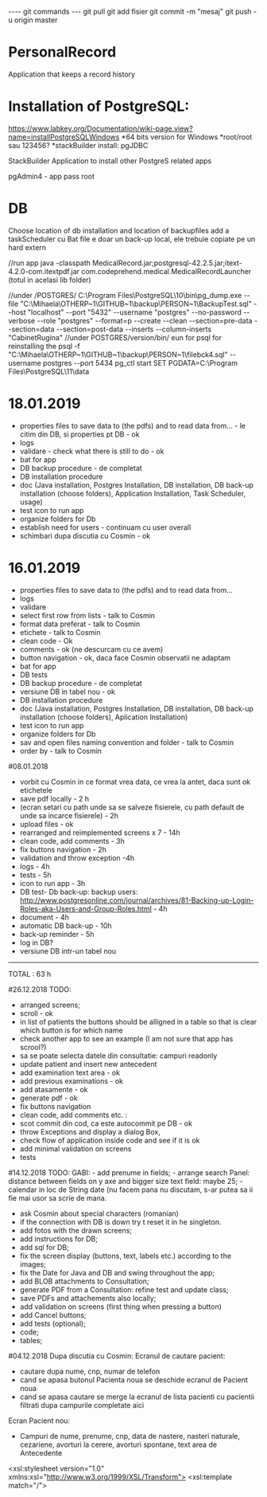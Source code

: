 ---- git commands ---
git pull 
git add fisier
git commit -m "mesaj"
git push -u origin master

# PersonalRecord
 Application that keeps a record history

# Installation of PostgreSQL: 
https://www.labkey.org/Documentation/wiki-page.view?name=installPostgreSQLWindows
*64 bits version for Windows
*root/root sau 123456?
*stackBuilder install: pgJDBC

StackBuilder Application to install other PostgreS related  apps

pgAdmin4 - app 
pass root 

# DB
Choose location of db installation and location of backupfiles
add a taskScheduler cu Bat file
e doar un back-up local, ele trebuie copiate pe un hard extern

//run app
java -classpath MedicalRecord.jar;postgresql-42.2.5.jar;itext-4.2.0-com.itextpdf.jar com.codeprehend.medical.MedicalRecordLauncher
(totul in acelasi lib folder) 

//under /POSTGRES/ 
C:\Program Files\PostgreSQL\10\bin\pg_dump.exe --file "C:\\Mihaela\\OTHERP~1\\GITHUB~1\\backup\\PERSON~1\\BackupTest.sql" --host "localhost" --port "5432" --username "postgres" --no-password --verbose --role "postgres" --format=p --create --clean --section=pre-data --section=data --section=post-data --inserts --column-inserts "CabinetRugina"
//under POSTGRES/version/bin/ eun for psql for reinstalling the 
psql -f "C:\\Mihaela\\OTHERP~1\\GITHUB~1\\backup\\PERSON~1\\filebck4.sql" --username postgres --port 5434
pg_ctl start 
SET PGDATA=C:\Program Files\PostgreSQL\11\data

# 18.01.2019
- properties files to save data to (the pdfs) and to read data from... - le citim din DB, si properties pt DB - ok 
- logs
- validare - check what there is still to do - ok 
- bat for app
- DB backup procedure - de completat
- DB installation procedure
- doc (Java installation, Postgres Installation, DB installation, DB back-up installation (choose folders), 
Application Installation, Task Scheduler, usage)
- test icon to run app
- organize folders for Db
- establish need for users - continuam cu user overall
- schimbari dupa discutia cu Cosmin - ok 

# 16.01.2019
- properties files to save data to (the pdfs) and to read data from... 
- logs
- validare
- select first row from lists - talk to Cosmin
- format data preferat - talk to Cosmin
- etichete - talk to Cosmin
- clean code - Ok
- comments - ok (ne descurcam cu ce avem)
- button navigation - ok, daca face Cosmin observatii ne adaptam
- bat for app
- DB tests
- DB backup procedure - de completat
- versiune DB in tabel nou - ok 
- DB installation procedure
- doc (Java installation, Postgres Installation, DB installation, DB back-up installation (choose folders), Aplication Installation)
- test icon to run app
- organize folders for Db
- sav and open files naming convention and folder - talk to Cosmin
- order by - talk to Cosmin


#08.01.2018
- vorbit cu Cosmin  in ce format vrea data, ce vrea la antet, daca sunt ok etichetele
- save pdf locally - 2 h
- (ecran setari cu path unde sa se salveze fisierele, cu path default de unde sa incarce fisierele) - 2h
- upload files - ok 
- rearranged and reimplemented screens x 7 - 14h
- clean code, add comments - 3h
- fix buttons navigation  - 2h 
- validation and throw exception -4h 
- logs - 4h 
- tests - 5h 
- icon to run app - 3h 
- DB test- Db back-up: backup users: http://www.postgresonline.com/journal/archives/81-Backing-up-Login-Roles-aka-Users-and-Group-Roles.html - 4h 
- document - 4h 
- automatic DB back-up - 10h
- back-up reminder - 5h
- log in DB?
- versiune DB intr-un tabel nou
-------------------------------------------------------
TOTAL : 63 h

#26.12.2018
TODO:
- arranged screens; 
- scroll - ok
- in list of patients the buttons should be alligned in a table so that is clear which button is for which name
- check another app to see an example (I am not sure that app has scrool?)
- sa se poate selecta datele din consultatie: campuri readonly
- update patient and insert new antecedent
- add examination text area - ok 
- add previous examinations - ok 
- add atasamente - ok 
- generate pdf - ok 
- fix buttons navigation 
- clean code, add comments etc. : 
- scot commit din cod, ca este autocommit pe DB - ok 
- throw Exceptions and display a dialog Box, 
- check flow of application inside code and see if it is ok
- add minimal validation on screens
- tests

#14.12.2018
TODO:
GABI: - add prenume in fields; 
      - arrange search Panel: distance between fields on y axe and bigger size text field: maybe 25;
	  - calendar in loc de String date (nu facem pana nu discutam, s-ar putea sa ii fie mai usor sa scrie de mana.

- ask Cosmin about special characters (romanian)
- if the connection with DB is down try t reset it in he singleton.
- add fotos with the drawn screens;
- add instructions for DB;
- add sql for DB; 
- fix the screen display (buttons, text, labels etc.) according to the images;
- fix the Date for Java and DB and swing throughout the app;
- add BLOB attachments to Consultation;
- generate PDF from a Consultation: refine test and update class;
- save PDFs and attachements also locally;
- add validation on screens (first thing when pressing a button)
- add Cancel buttons;
- add tests (optional);
- code; 
- tables;


#04.12.2018
Dupa discutia cu Cosmin: 
Ecranul de cautare pacient: 
 - cautare dupa nume, cnp, numar de telefon
 - cand se apasa butonul Pacienta noua se deschide ecranul de Pacient noua
 - cand se apasa cautare se merge la ecranul de lista pacienti cu pacientii filtrati dupa campurile completate aici

Ecran Pacient nou: 
 - Campuri de nume, prenume, cnp, data de nastere, nasteri naturale, cezariene, avorturi la cerere, avorturi spontane, 
   text area de Antecedente
   
   
   
<?xml version="1.0" encoding="UTF-8"?>
<xsl:stylesheet version="1.0" xmlns:xsl="http://www.w3.org/1999/XSL/Transform">
<xsl:template match="/">
<html> 
<body>
<style type="text/css" media="print"/>

  
  <table style="border: 1px solid;" width="840">
    <tr><td></td><td></td></tr>
    <tr><td></td><td></td></tr>
    <tr bgcolor="#FFFFEA">
      <td style="text-align:left"><h2>C.M. Dr. RUGINA</h2></td>
      <td style="text-align:right">
          Str. Bd. 9Mai, nr. 1, Bl. A13, Ap.2 <br/>
          Telefon: 0233-237969 <br/>
      </td>
    </tr>
    <tr><td></td><td></td></tr>
    <tr><td></td><td></td></tr>
    <tr><td></td><td></td></tr>
    <tr><td></td><td></td></tr>
    <tr><td></td><td></td></tr>
    <tr>
      <td style="text-align:left">Pacient: <xsl:value-of select="catalog/prenume"/>&#160;<xsl:value-of select="catalog/nume"/>&#160;&#160;</td>
      <td style="text-align:right">CNP: <xsl:value-of select="catalog/cnp"/>&#160;&#160;&#160;&#160;Telefon: <xsl:value-of select="catalog/telefon"/></td>
    </tr>
    <tr><td></td><td></td></tr>
    <tr><td></td><td></td></tr>
    <tr><td></td><td></td></tr>
    <tr><td></td><td></td></tr>
    <tr><td></td><td></td></tr>
    <tr><td></td><td></td></tr>
    <tr>
      <td style="text-align:left"> <b>Consultatie din data de <xsl:value-of select="catalog/DataConsultatie"/> </b> </td>
      <td style="text-align:left"></td>
    </tr>
    <tr><td></td><td></td></tr>
    <tr>
       <td colspan="2">
          <textarea rows="80" cols="111"/>
       </td>
    </tr>
    <tr><td></td><td></td></tr>
    <tr><td></td><td></td></tr>
    <tr>
        <td style="text-align:center">Semnatura: </td>
        <td style="text-align:center">Data: </td>
    </tr>
    <tr><td></td><td></td></tr>
    <tr><td></td><td></td></tr>
    <tr><td></td><td></td></tr>
  </table>
</body>
</html>
</xsl:template>
</xsl:stylesheet>





<?xml version="1.0" encoding="UTF-8"?>
<catalog>
  <nume>Munteanu</nume>
  <prenume>Mihaela</prenume>
  <cnp>2830404240024</cnp>
  <telefon>0744489899</telefon>
 
</catalog>

